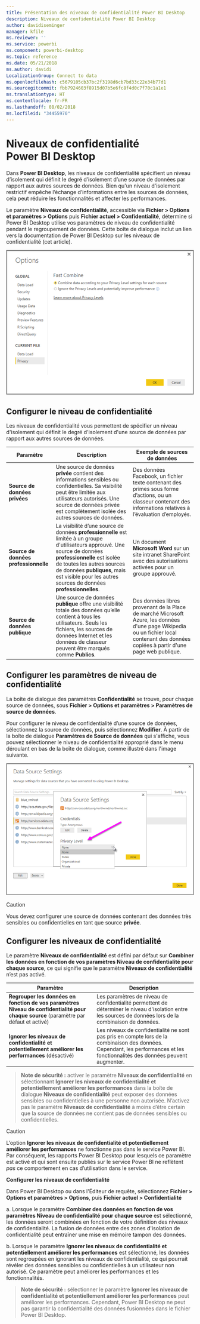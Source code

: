 ```yaml
---
title: Présentation des niveaux de confidentialité Power BI Desktop
description: Niveaux de confidentialité Power BI Desktop
author: davidiseminger
manager: kfile
ms.reviewer: ''
ms.service: powerbi
ms.component: powerbi-desktop
ms.topic: reference
ms.date: 05/21/2018
ms.author: davidi
LocalizationGroup: Connect to data
ms.openlocfilehash: c5679105cb37bc2f3198d6cb7bd33c22e34b77d1
ms.sourcegitcommit: fbb7924603f8915d07b5e6fc8f4d0c7f70c1a1e1
ms.translationtype: HT
ms.contentlocale: fr-FR
ms.lasthandoff: 08/02/2018
ms.locfileid: "34455970"
---
```

# <a name="power-bi-desktop-privacy-levels"></a>Niveaux de confidentialité Power BI Desktop
Dans **Power BI Desktop**, les niveaux de confidentialité spécifient un niveau d’isolement qui définit le degré d’isolement d’une source de données par rapport aux autres sources de données. Bien qu'un niveau d'isolement restrictif empêche l’échange d’informations entre les sources de données, cela peut réduire les fonctionnalités et affecter les performances.

Le paramètre **Niveaux de confidentialité**, accessible via **Fichier > Options et paramètres > Options** puis **Fichier actuel > Confidentialité**, détermine si Power BI Desktop utilise vos paramètres de niveau de confidentialité pendant le regroupement de données. Cette boîte de dialogue inclut un lien vers la documentation de Power BI Desktop sur les niveaux de confidentialité (cet article).

![](media/desktop-privacy-levels/desktop_privacylevels1.png)

## <a name="configure-a-privacy-level"></a>Configurer le niveau de confidentialité
Les niveaux de confidentialité vous permettent de spécifier un niveau d'isolement qui définit le degré d'isolement d'une source de données par rapport aux autres sources de données.

| Paramètre | Description | Exemple de sources de données |
| --- | --- | --- |
| **Source de données privées** |Une source de données **privée** contient des informations sensibles ou confidentielles. Sa visibilité peut être limitée aux utilisateurs autorisés. Une source de données privée est complètement isolée des autres sources de données. |Des données Facebook, un fichier texte contenant des primes sous forme d’actions, ou un classeur contenant des informations relatives à l’évaluation d’employés. |
| **Source de données professionnelle** |La visibilité d’une source de données **professionnelle** est limitée à un groupe d'utilisateurs approuvé. Une source de données **professionnelle** est isolée de toutes les autres sources de données **publiques**, mais est visible pour les autres sources de données **professionnelles**. |Un document **Microsoft Word** sur un site intranet SharePoint avec des autorisations activées pour un groupe approuvé. |
| **Source de données publique** |Une source de données **publique** offre une visibilité totale des données qu’elle contient à tous les utilisateurs. Seuls les fichiers, les sources de données Internet et les données de classeur peuvent être marqués comme **Publics**. |Des données libres provenant de la Place de marché Microsoft Azure, les données d'une page Wikipedia ou un fichier local contenant des données copiées à partir d'une page web publique. |

## <a name="configure-privacy-level-settings"></a>Configurer les paramètres de niveau de confidentialité
La boîte de dialogue des paramètres **Confidentialité** se trouve, pour chaque source de données, sous **Fichier > Options et paramètres > Paramètres de source de données**.

Pour configurer le niveau de confidentialité d’une source de données, sélectionnez la source de données, puis sélectionnez **Modifier**. À partir de la boîte de dialogue **Paramètres de Source de données** qui s'affiche, vous pouvez sélectionner le niveau de confidentialité approprié dans le menu déroulant en bas de la boîte de dialogue, comme illustré dans l'image suivante.

![](media/desktop-privacy-levels/desktop_privacylevels2.png)

> [!CAUTION]
> Vous devez configurer une source de données contenant des données très sensibles ou confidentielles en tant que source **privée**.
> 

## <a name="configure-privacy-levels"></a>Configurer les niveaux de confidentialité
Le paramètre **Niveaux de confidentialité** est défini par défaut sur **Combiner les données en fonction de vos paramètres Niveau de confidentialité pour chaque source**, ce qui signifie que le paramètre **Niveaux de confidentialité** n’est pas activé.

| Paramètre | Description |
| --- | --- |
| **Regrouper les données en fonction de vos paramètres Niveau de confidentialité pour chaque source** (paramètre par défaut et activé) |Les paramètres de niveau de confidentialité permettent de déterminer le niveau d'isolation entre les sources de données lors de la combinaison de données. |
| **Ignorer les niveaux de confidentialité et potentiellement améliorer les performances** (désactivé) |Les niveaux de confidentialité ne sont pas pris en compte lors de la combinaison des données. Cependant, les performances et les fonctionnalités des données peuvent augmenter. |

> **Note de sécurité :** activer le paramètre **Niveaux de confidentialité** en sélectionnant **Ignorer les niveaux de confidentialité et potentiellement améliorer les performances** dans la boîte de dialogue **Niveaux de confidentialité** peut exposer des données sensibles ou confidentielles à une personne non autorisée. N’activez pas le paramètre **Niveaux de confidentialité** à moins d’être certain que la source de données ne contient pas de données sensibles ou confidentielles.
> 
> 

> [!CAUTION]
> L’option **Ignorer les niveaux de confidentialité et potentiellement améliorer les performances** ne fonctionne pas dans le service Power BI. Par conséquent, les rapports Power BI Desktop pour lesquels ce paramètre est activé et qui sont ensuite publiés sur le service Power BI ne reflètent *pas* ce comportement en cas d’utilisation dans le service.
> 

**Configurer les niveaux de confidentialité**

Dans Power BI Desktop ou dans l'Éditeur de requête, sélectionnez **Fichier > Options et paramètres > Options**, puis **Fichier actuel > Confidentialité**

a. Lorsque le paramètre **Combiner des données en fonction de vos paramètres Niveau de confidentialité pour chaque source** est sélectionné, les données seront combinées en fonction de votre définition des niveaux de confidentialité. La fusion de données entre des zones d'isolation de confidentialité peut entraîner une mise en mémoire tampon des données.

b. Lorsque le paramètre **Ignorer les niveaux de confidentialité et potentiellement améliorer les performances** est sélectionné, les données sont regroupées en ignorant les niveaux de confidentialité, ce qui pourrait révéler des données sensibles ou confidentielles à un utilisateur non autorisé. Ce paramètre peut améliorer les performances et les fonctionnalités.

> **Note de sécurité :** sélectionner le paramètre **Ignorer les niveaux de confidentialité et potentiellement améliorer les performances** peut améliorer les performances. Cependant, Power BI Desktop ne peut pas garantir la confidentialité des données fusionnées dans le fichier Power BI Desktop.
> 
> 

